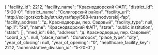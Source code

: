 {
    "facility_id": 2212,
    "facility_name": "Краснодворский ФАП",
    "district_id": "5-20-0",
    "district_name": "Солигорский район",
    "facility_url": "http:\/\/soligorskcrb.by\/struktyra\/fapy\/588-krasnodvorskij-fap",
    "facility_address": "д. Краснодворцы, пер. Садовый",
    "facility_type": null,
    "ap_1": "2а",
    "name": "Краснодворский ФАП",
    "state": "public institution",
    "stats": [],
    "med_id": 684,
    "address": "д. Краснодворцы, пер. Садовый",
    "coord_x_y": null,
    "place_name": "Солигорск",
    "place_type": "city",
    "year_of_closing": null,
    "year_of_opening": "0",
    "healthcare_facility_key": 2212,
    "administrative_division_id": "5-20-0"
}